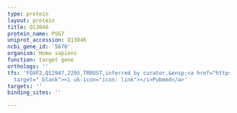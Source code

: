```yaml
---
type: protein
layout: protein
title: Q13046
protein_name: PSG7
uniprot_accession: Q13046
ncbi_gene_id: '5676'
organism: Homo sapiens
function: target gene
orthologs: ''
tfs: 'FOXF2,Q12947,2295,TRRUST,inferred by curator,&ensp;<a href="https://www.ncbi.nlm.nih.gov/pubmed/?term=29087512%5Buid%5D+OR+19562724%5Buid%5D"
  target="_blank"><i uk-icon="icon: link"></i>Pubmed</a>'
targets: ''
binding_sites: ''

---
```

